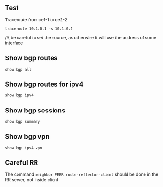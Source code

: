 ## Test
Traceroute from ce1-1 to ce2-2
```
traceroute 10.4.0.1 -s 10.1.0.1
```
/!\ be careful to set the source, as otherwise it will use the address of some interface

## Show bgp routes
```
show bgp all
```

## Show bgp routes for ipv4

```
show bgp ipv4 
```

## Show bgp sessions

```
show bgp summary
```

## Show bgp vpn

```
show bgp ipv4 vpn 
```

## Careful RR

The command `neighbor PEER route-reflector-client` should be done in the RR server, not inside client